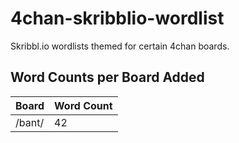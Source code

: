 # 4chan-skribblio-wordlist
Skribbl.io wordlists themed for certain 4chan boards.

## Word Counts per Board Added
| Board | Word Count |
| ------------- | ------------- |
| /bant/  | 42 |
